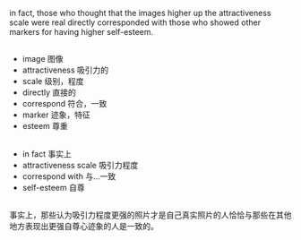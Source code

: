 in fact, those who thought that the images higher up the attractiveness scale were real directly corresponded with those who showed other markers for having higher self-esteem.

## 
* image 图像
* attractiveness 吸引力的
* scale 级别，程度
* directly 直接的
* correspond 符合，一致
* marker 迹象，特征
* esteem 尊重

##
* in fact 事实上
* attractiveness scale 吸引力程度
* correspond with 与...一致
* self-esteem 自尊

##
事实上，那些认为吸引力程度更强的照片才是自己真实照片的人恰恰与那些在其他地方表现出更强自尊心迹象的人是一致的。
